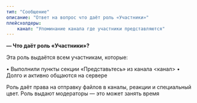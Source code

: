 ```yaml
---
тип: "Сообщение"
описание: "Ответ на вопрос что даёт роль «Участники»"
плейсхолдеры:
    канал: "Упоминание канала где участники представляются"
---
```


**— Что даёт роль «Участники»?**

Эта роль выдаётся всем участникам, которые:

• Выполнили пункты секции «Представьтесь» из канала <канал>
• Долго и активно общаются на сервере

Роль даёт права на отправку файлов в каналы, реакции и специальный цвет. Роль выдают модераторы — это может занять время